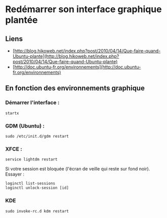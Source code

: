 Redémarrer son interface graphique plantée
===================

Liens
-------------

* [http://blog.hikoweb.net/index.php?post/2010/04/14/Que-faire-quand-Ubuntu-plante](http://blog.hikoweb.net/index.php?post/2010/04/14/Que-faire-quand-Ubuntu-plante)
* [http://doc.ubuntu-fr.org/environnements](http://doc.ubuntu-fr.org/environnements)

En fonction des environnements graphique
-------------

### Démarrer l'interface :

    startx

### GDM (Ubuntu) :

    sudo /etc/init.d/gdm restart

### XFCE :

    service lightdm restart

Si votre session est bloquée (l'écran de veille qui reste sur fond noir).
Essayer :

    loginctl list-sessions
    loginctl unlock-session [id]

### KDE

    sudo invoke-rc.d kdm restart
